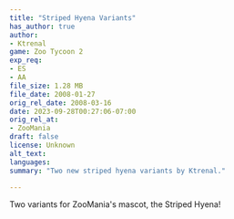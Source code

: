```yaml
---
title: "Striped Hyena Variants"
has_author: true
author: 
- Ktrenal
game: Zoo Tycoon 2
exp_req: 
- ES
- AA
file_size: 1.28 MB
file_date: 2008-01-27
orig_rel_date: 2008-03-16
date: 2023-09-28T00:27:06-07:00
orig_rel_at: 
- ZooMania
draft: false
license: Unknown
alt_text: 
languages:
summary: "Two new striped hyena variants by Ktrenal."

---
```


Two variants for ZooMania's mascot, the Striped Hyena!